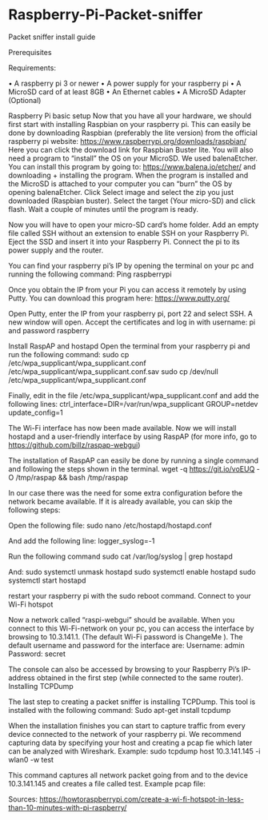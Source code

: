 # Raspberry-Pi-Packet-sniffer
 
Packet sniffer install guide

Prerequisites

Requirements:

•	A raspberry pi 3 or newer
•	A power supply for your raspberry pi
•	A MicroSD card of at least 8GB
•	An Ethernet cables
•	A MicroSD Adapter (Optional)


Raspberry Pi basic setup
Now that you have all your hardware, we should first start with installing Raspbian on your raspberry pi. This can easily be done by downloading Raspbian (preferably the lite version) from the official raspberry pi website:
https://www.raspberrypi.org/downloads/raspbian/
Here you can click the download link for Raspbian Buster lite. You will also need a program to “install” the OS on your MicroSD. We used balenaEtcher. You can install this program by going to:
https://www.balena.io/etcher/
and downloading + installing the program. When the program is installed and the MicroSD is attached to your computer you can “burn” the OS by opening balenaEtcher. Click Select image and select the zip you just downloaded (Raspbian buster). Select the target (Your micro-SD) and click flash. Wait a couple of minutes until the program is ready.

Now you will have to open your micro-SD card’s home folder. Add an empty file called SSH without an extension to enable SSH on your Raspberry Pi. Eject the SSD and insert it into your Raspberry Pi. Connect the pi to its power supply and the router.

You can find your raspberry pi’s IP by opening the terminal on your pc and running the following command:
Ping raspberrypi

Once you obtain the IP from your Pi you can access it remotely by using Putty. You can download this program here: https://www.putty.org/


Open Putty, enter the IP from your raspberry pi, port 22 and select SSH. A new window will open. Accept the certificates and log in with username: pi and password raspberry
 

Install RaspAP and hostapd
Open the terminal from your raspberry pi and run the following command: 
sudo cp /etc/wpa_supplicant/wpa_supplicant.conf /etc/wpa_supplicant/wpa_supplicant.conf.sav
sudo cp /dev/null /etc/wpa_supplicant/wpa_supplicant.conf

Finally, edit in the file /etc/wpa_supplicant/wpa_supplicant.conf and add the following lines:
ctrl_interface=DIR=/var/run/wpa_supplicant GROUP=netdev
update_config=1

The Wi-Fi interface has now been made available. 
Now we will install hostapd and a user-friendly interface by using RaspAP (for more info, go to https://github.com/billz/raspap-webgui)

The installation of RaspAP can easily be done by running a single command and following the steps shown in the terminal.
wget -q https://git.io/voEUQ -O /tmp/raspap && bash /tmp/raspap

In our case there was the need for some extra configuration before the network became available. If it is already available, you can skip the following steps: 

Open the following file: 
sudo nano /etc/hostapd/hostapd.conf

And add the following line: 
logger_syslog=-1

Run the following command
sudo cat /var/log/syslog | grep hostapd 

And:
sudo systemctl unmask hostapd
sudo systemctl enable hostapd
sudo systemctl start hostapd

restart your raspberry pi with the sudo reboot command.
Connect to your Wi-Fi hotspot
 
Now a network called “raspi-webgui” should be available. When you connect to this Wi-Fi-network on your pc, you can access the interface by browsing to 10.3.141.1. (The default Wi-Fi password is ChangeMe ). The default username and password for the interface are: 
Username: admin
Password: secret
 
The console can also be accessed by browsing to your Raspberry Pi’s IP-address obtained in the first step (while connected to the same router).
Installing TCPDump

The last step to creating a packet sniffer is installing TCPDump. This tool is installed with the following command:
Sudo apt-get install tcpdump

When the installation finishes you can start to capture traffic from every device connected to the network of your raspberry pi. We recommend capturing data by specifying your host and creating a pcap fie which later can be analyzed with Wireshark. 
Example: 
sudo tcpdump host 10.3.141.145 -i wlan0 -w test

This command captures all network packet going from and to the device 10.3.141.145 and creates a file called test.
Example pcap file:
 

Sources:
https://howtoraspberrypi.com/create-a-wi-fi-hotspot-in-less-than-10-minutes-with-pi-raspberry/

